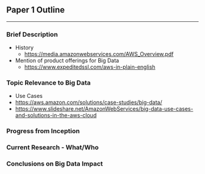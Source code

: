 ## Paper 1 Outline ##
-------------------

### Brief Description ###
* History
  * https://media.amazonwebservices.com/AWS_Overview.pdf
* Mention of product offerings for Big Data
  * https://www.expeditedssl.com/aws-in-plain-english

### Topic Relevance to Big Data ###
* Use Cases
 * https://aws.amazon.com/solutions/case-studies/big-data/
 * https://www.slideshare.net/AmazonWebServices/big-data-use-cases-and-solutions-in-the-aws-cloud
 
### Progress from Inception ### 

### Current Research - What/Who ###

### Conclusions on Big Data Impact ###
